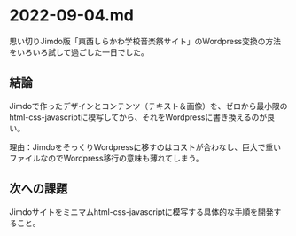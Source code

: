 # 2022-09-04.md
思い切りJimdo版「東西しらかわ学校音楽祭サイト」のWordpress変換の方法をいろいろ試して過ごした一日でした。  
## 結論
Jimdoで作ったデザインとコンテンツ（テキスト＆画像）を、ゼロから最小限のhtml-css-javascriptに模写してから、それをWordpressに書き換えるのが良い。  
<p>理由：JimdoをそっくりWordpressに移すのはコストが合わなし、巨大で重いファイルなのでWordpress移行の意味も薄れてしまう。
</p>

## 次への課題
Jimdoサイトをミニマムhtml-css-javascriptに模写する具体的な手順を開発すること。
